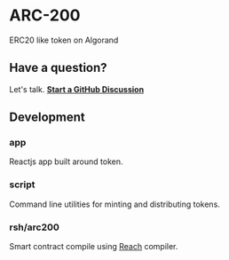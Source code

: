 # ARC-200

ERC20 like token on Algorand

## Have a question?

Let's talk. **[Start a GitHub Discussion](https://github.com/temptemp3/arc-200/discussions)**

## Development

### app

Reactjs app built around token.

### script

Command line utilities for minting and distributing tokens.

### rsh/arc200

Smart contract compile using [Reach](https://github.com/reach-sh/reach-lang) compiler.

